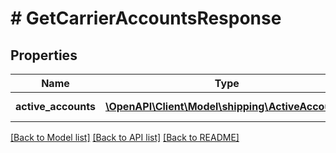 # # GetCarrierAccountsResponse

## Properties

Name | Type | Description | Notes
------------ | ------------- | ------------- | -------------
**active_accounts** | [**\OpenAPI\Client\Model\shipping\ActiveAccount[]**](ActiveAccount.md) | A list of ActiveAccount |

[[Back to Model list]](../../README.md#models) [[Back to API list]](../../README.md#endpoints) [[Back to README]](../../README.md)
